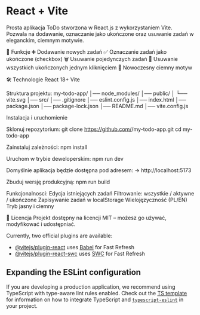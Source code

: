 # React + Vite

Prosta aplikacja ToDo stworzona w React.js z wykorzystaniem Vite.
Pozwala na dodawanie, oznaczanie jako ukończone oraz usuwanie zadań w eleganckim, ciemnym motywie.

🚀 Funkcje
➕ Dodawanie nowych zadań
✅ Oznaczanie zadań jako ukończone (checkbox)
🗑️ Usuwanie pojedynczych zadań
🧹 Usuwanie wszystkich ukończonych jednym kliknięciem
🌙 Nowoczesny ciemny motyw

🛠️ Technologie
React 18+
Vite

Struktura projektu:
my-todo-app/
│── node_modules/
│── public/
│    └── vite.svg
│── src/
│── .gitignore
│── eslint.config.js
│── index.html
│── package.json
│── package-lock.json
│── README.md
│── vite.config.js

Instalacja i uruchomienie

Sklonuj repozytorium:
git clone https://github.com/<twoje-konto>/my-todo-app.git
cd my-todo-app

Zainstaluj zależności:
npm install

Uruchom w trybie deweloperskim:
npm run dev

Domyślnie aplikacja będzie dostępna pod adresem:
-> http://localhost:5173

Zbuduj wersję produkcyjną:
npm run build

Funkcjonalnosci:
 Edycja istniejących zadań
 Filtrowanie: wszystkie / aktywne / ukończone
 Zapisywanie zadań w localStorage
 Wielojęzyczność (PL/EN)
 Tryb jasny i ciemny

📜 Licencja
Projekt dostępny na licencji MIT – możesz go używać, modyfikować i udostępniać.

Currently, two official plugins are available:

- [@vitejs/plugin-react](https://github.com/vitejs/vite-plugin-react/blob/main/packages/plugin-react) uses [Babel](https://babeljs.io/) for Fast Refresh
- [@vitejs/plugin-react-swc](https://github.com/vitejs/vite-plugin-react/blob/main/packages/plugin-react-swc) uses [SWC](https://swc.rs/) for Fast Refresh

## Expanding the ESLint configuration

If you are developing a production application, we recommend using TypeScript with type-aware lint rules enabled. Check out the [TS template](https://github.com/vitejs/vite/tree/main/packages/create-vite/template-react-ts) for information on how to integrate TypeScript and [`typescript-eslint`](https://typescript-eslint.io) in your project.
